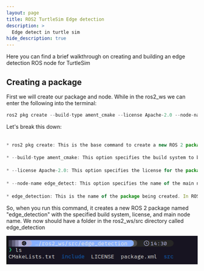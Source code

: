 ```yaml
---
layout: page
title: ROS2 TurtleSim Edge detection
description: >
  Edge detect in turtle sim
hide_description: true
---
```


Here you can find a brief walkthrough on creating and building an edge detection ROS node for TurtleSim

## Creating a package

First we will create our package and node. While in the ros2_ws we can enter the following into the terminal:

~~~js
ros2 pkg create --build-type ament_cmake --license Apache-2.0 --node-name edge_detect edge_detection
~~~

Let's break this down:

~~~js

* ros2 pkg create: This is the base command to create a new ROS 2 package.

* --build-type ament_cmake: This option specifies the build system to be used for the package. In this case, ament_cmake is selected, which is a build system based on CMake that is commonly used in ROS 2.

* --license Apache-2.0: This option specifies the license for the package. In this case, the Apache License 2.0 is chosen. This license grants permissions for users to use, modify, and distribute the software under certain conditions.

* --node-name edge_detect: This option specifies the name of the main node for the package. In this case, the node is named "edge_detect".

* edge_detection: This is the name of the package being created. In ROS 2, a package is a directory that contains ROS-related files, such as source code, configuration files, and dependencies.

~~~

So, when you run this command, it creates a new ROS 2 package named "edge_detection" with the specified build system, license, and main node name. We now should have a folder in the ros2_ws/src directory called edge_detection

![alt text](image-1.png)